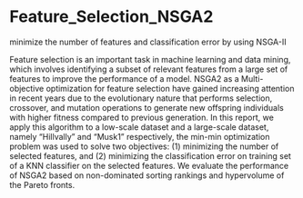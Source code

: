 # Feature_Selection_NSGA2
minimize the number of features and classification error by using NSGA-II

Feature selection is an important task in machine learning and data mining, which involves identifying a subset of relevant features from a large set of features to improve the performance of a model. NSGA2 as a Multi-objective optimization for feature selection have gained increasing attention in recent years due to the evolutionary nature that performs selection, crossover, and mutation operations to generate new offspring individuals with higher fitness compared to previous generation. In this report, we apply this algorithm to a low-scale dataset and a large-scale dataset, namely “Hillvally” and “Musk1” respectively, the min-min optimization problem was used to solve two objectives: (1) minimizing the number of selected features, and (2) minimizing the classification error on training set of a KNN classifier on the selected features. We evaluate the performance of NSGA2 based on non-dominated sorting rankings and hypervolume of the Pareto fronts.
